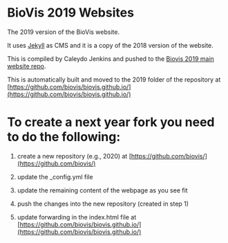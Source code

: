 # BioVis 2019 Websites

The 2019 version of the BioVis website.

It uses [Jekyll](http://jekyllrb.com/) as CMS and it is a copy of the 2018 version of the website.

This is compiled by Caleydo Jenkins and pushed to the [Biovis 2019 main website repo](https://github.com/biovis/2019).

This is automatically built and moved to the 2019 folder of the repository at [https://github.com/biovis/biovis.github.io/](https://github.com/biovis/biovis.github.io/)

# To create a next year fork you need to do the following:

1) create a new repository (e.g., 2020) at [https://github.com/biovis/](https://github.com/biovis/)

2) update the _config.yml file

3) update the remaining content of the webpage as you see fit

4) push the changes into the new repository (created in step 1)

5) update forwarding in the index.html file at [https://github.com/biovis/biovis.github.io/](https://github.com/biovis/biovis.github.io/)
